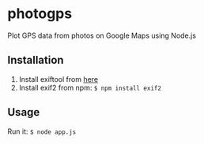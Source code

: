 photogps
========

Plot GPS data from photos on Google Maps using Node.js 

## Installation

1. Install exiftool from [here](http://www.sno.phy.queensu.ca/~phil/exiftool/)
2. Install exif2 from npm: `$ npm install exif2`

## Usage

Run it: `$ node app.js`
